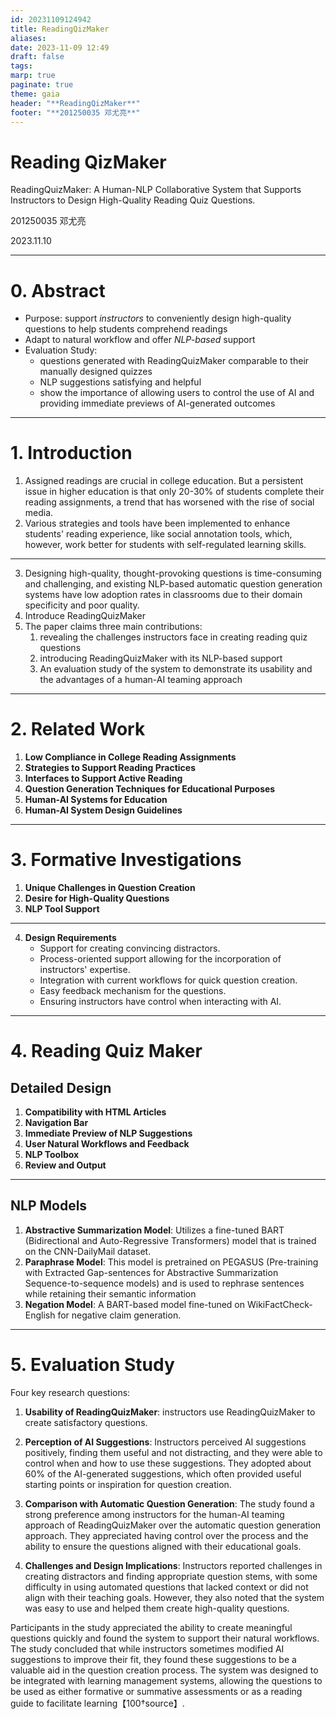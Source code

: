 ```yaml
---
id: 20231109124942
title: ReadingQizMaker
aliases: 
date: 2023-11-09 12:49
draft: false
tags: 
marp: true
paginate: true
theme: gaia
header: "**ReadingQizMaker**"
footer: "**201250035 邓尤亮**"
---
```


<!-- _class: invert -->

# Reading QizMaker

ReadingQuizMaker: A Human-NLP Collaborative System that Supports Instructors to Design High-Quality Reading Quiz Questions.

201250035 邓尤亮

2023.11.10

---
# 0. Abstract

- Purpose: support *instructors* to conveniently design high-quality questions to help students comprehend readings
- Adapt to natural workflow and offer *NLP-based* support
- Evaluation Study: 
	- questions generated with ReadingQuizMaker comparable to their manually designed quizzes
	- NLP suggestions satisfying and helpful
	- show the importance of allowing users to control the use of AI and providing immediate previews of AI-generated outcomes​

---

# 1. Introduction


<!-- 
指定阅读材料在大学教育中至关重要。服从性低的问题：高等教育中一个长期存在的问题是，只有 20-30% 的学生完成阅读作业，随着社交媒体的兴起，这一趋势变得更加恶化。 

支持学术阅读：已经实施了各种策略和工具来增强学生的阅读体验，例如社交注释工具，但对于具有自我调节学习技能的学生来说效果更好。
-->

1. Assigned readings are crucial in college education. But a persistent issue in higher education is that only 20-30% of students complete their reading assignments, a trend that has worsened with the rise of social media.
2. Various strategies and tools have been implemented to enhance students' reading experience, like social annotation tools, which, however, work better for students with self-regulated learning skills.

---

<!-- 
设计高质量、发人深省的问题既耗时又具有挑战性，而现有的基于 NLP 的自动问题生成系统由于其领域特殊性和质量较差，在课堂上的采用率较低。

揭示教师在创建阅读测验问题时面临的挑战，介绍 ReadingQuizMaker 及其基于 NLP 的支持，以及评估该系统以展示其可用性和人机协作方法的优势​​。
-->
3. Designing high-quality, thought-provoking questions is time-consuming and challenging, and existing NLP-based automatic question generation systems have low adoption rates in classrooms due to their domain specificity and poor quality.
4. Introduce ReadingQuizMaker
5. The paper claims three main contributions: 
	1. revealing the challenges instructors face in creating reading quiz questions
	2. introducing ReadingQuizMaker with its NLP-based support
	3. An evaluation study of the system to demonstrate its usability and the advantages of a human-AI teaming approach​

---

# 2. Related Work

<!--
1. **大学阅读作业中的低合规性**：该部分讨论了大学生在阅读作业中普遍合规性低的长期问题，只有 20-30%的本科生完成课堂阅读，导致学术表现不佳。导致这一问题的因素包括缺乏动力、低估阅读的重要性、阅读技能的缺陷以及时间限制。
    
2. **支持阅读实践的策略**：它检视了提高积极阅读的各种策略，如主动做笔记、协作阅读和使用社交注释工具（如Perusall）。然而，这些策略具有局限性，包括缺乏对内容理解的反馈以及依赖学生的自我调节学习技能。
    
3. **支持积极阅读的界面**：本小节突出了旨在模仿数字格式中的纸质阅读体验的研究，专注于导航和笔记记录，以增强科学论文阅读体验并帮助理解复杂符号和数学。
    
4. **教育目的的问题生成技术**：它回顾了在AI和教育交叉领域中开发问题创建技术的进展，从众包新问题到开发端到端的NLP模型。尽管现有技术在创建事实问题方面很擅长，但它们在生成高阶思维问题方面往往表现不佳，并且通常是领域特定的，导致问题质量低下。
    
5. **教育领域的人工智能系统**：讨论了在教育领域探索人工智能协作的情况，人类教师在其中领导，而AI支持整个过程。尽管在课堂教学中探索了各种人工智能协作方法，但在教学和教学设计阶段提供AI支持的有效性，例如准备材料和问题，仍然未受到充分探索。
    
6. **人工智能系统设计指南**：回顾了为设计人工智能系统以增强用户体验而提出的指南，强调了显示相关信息、支持高效系统调用和解除、以及便于更正的重要性。ReadingQuizMaker的设计符合这些指南，确保通过迭代测试和教育工作者的反馈，使人工智能交互直观且受欢迎。
    
该部分通过概述当前教育实践的问题以及人工智能系统改善教育内容创建质量和过程的潜力，为ReadingQuizMaker的引入做好了铺垫
-->

1. **Low Compliance in College Reading Assignments**
2. **Strategies to Support Reading Practices**
3. **Interfaces to Support Active Reading**
4. **Question Generation Techniques for Educational Purposes**
5. **Human-AI Systems for Education**
6. **Human-AI System Design Guidelines**

---

# 3. Formative Investigations

<!--

performed a formative study with 11 college instructors to understand their natural workfows of creating questions

论文的“形成性调查”部分包括以下结论：

1. **问题创建中的独特挑战**：大学教师在手工创建问题时面临独特的挑战，如耗时和难以创建有意义的干扰项和问题引导，这些干扰项和问题引导需要准确涵盖内容并激发思考。

2. **对高质量问题的渴望**：教师一致认为需要高质量的阅读问题，这些问题可以引导学生超越死记硬背，将知识整合起来并促进批判性思维。

3. **自然语言处理工具的支持**：教师对使用自然语言处理工具来协助问题创建过程持积极态度，但他们强调需要对这些工具进行控制，以确保结果的质量和相关性。

-->

1. **Unique Challenges in Question Creation**
2. **Desire for High-Quality Questions**
3. **NLP Tool Support**

---

<!--

4. **设计要求**：该研究确定了一个以用户为中心的系统以帮助教师的几个设计要求：
   - 支持创建具有说服力的干扰项。
   - 过程导向的支持，允许融入教师的专业知识。
   - 与当前工作流程集成，以快速创建问题。
   - 提供问题的简便反馈机制。
   - 确保教师在与人工智能互动时具有控制权。

这些结论反映了教师希望有一个支持他们工作流程、尊重他们专业知识的系统，并提供可控和透明的人工智能辅助，与人工智能与人类互动设计指南一致。

-->
4. **Design Requirements**
    - Support for creating convincing distractors.
    - Process-oriented support allowing for the incorporation of instructors' expertise.
    - Integration with current workflows for quick question creation.
    - Easy feedback mechanism for the questions.
    - Ensuring instructors have control when interacting with AI.


---

# 4. Reading Quiz Maker

## Detailed Design

<!--
ReadingQuizMaker 的详细设计包括以下功能和特性：

1. **与HTML文章兼容性**：ReadingQuizMaker旨在与HTML格式的文章兼容。这是因为大多数学术出版物和在线文档都以HTML格式提供，这种格式在系统内易于访问和操作。
2. **导航栏**：导航栏帮助用户快速了解阅读材料的内容覆盖范围。它将表格和图表突出显示为文本内的绿色块，块的大小与图表大小成比例。这个功能有助于用户更高效地导航阅读材料，确保他们在创建测验问题时覆盖了所有必要的内容。
3. **NLP建议的即时预览**：当用户选择要在问题中使用的文本时，ReadingQuizMaker会立即预览由人工智能生成的建议，如释义或摘要。这个过程导向的支持允许用户在不需要额外操作的情况下快速高效地利用NLP转换来提高问题质量。
4. **问题创作面板**：问题创作面板与用户自然的问题创建工作流程相符。它支持多选、多项回答和开放性问题类型。用户可以从Paper面板传输文本和图像，也可以自由添加内容，从而促进灵活的问题创建过程。
5. **用户自然工作流程和反馈**：该系统适应用户自然的工作流程，使他们能够为问题选项编写反馈。它还允许用户通过添加注释进行高级规划，从而更容易地从头到尾管理测验创建过程。
6. **内容覆盖和准确性**：ReadingQuizMaker有助于确保问题全面和准确地涵盖内容，这对于教育评估至关重要。用户可以根据阅读材料中的内容审查他们创建的问题，以确保没有遗漏重要信息。

ReadingQuizMaker的设计是根据形成性研究中确定的挑战和要求而制定的，旨在为教师提供一个高效和以用户为中心的工具，用于创建阅读测验问题
-->

1. **Compatibility with HTML Articles**
2. **Navigation Bar**
3. **Immediate Preview of NLP Suggestions**
4. **User Natural Workflows and Feedback**
5. **NLP Toolbox**
6. **Review and Output**

---

## NLP Models

<!--
ReadingQuizMaker 系统采用了一系列基于 Transformer 的自然语言处理（NLP）模型，为用户提供建议。这些模型包括：

1. **摘要生成模型**：采用了在 CNN-DailyMail 数据集上训练的精细调整的 BART（双向和自回归变换器）模型，用于将长段落压缩成简洁的摘要。具体使用的检查点是来自 HuggingFace 的 'bart-large-cnn'。

2. **释义模型**：这个模型是在 PEGASUS（使用提取的间隔句进行抽象摘要序列到序列模型的预训练）上进行预训练的，并用于重新表达句子，同时保留其语义信息。使用了 HuggingFace 发布的 'pegasus_paraphrase' 检查点。

3. **否定模型**：基于 BART 的模型，经过 WikiFactCheck-English 的精细调整，用于生成否定性声明。系统使用了作者在 HuggingFace 上发布的检查点，用于生成可用作测验中的干扰项的合理但不正确的选项。

这些模型在 ReadingQuizMaker 内部具有不同的用途，以帮助教师创建高质量的测验问题。摘要生成模型特别适用于创建较长文本的摘要，释义模型有助于重新表述和简化句子以提高清晰度，而否定模型则有助于生成多项选择题中的合理但不正确的选项。这些模型的整合旨在使教师的问题创建过程更加健壮、灵活和高效，使他们能够生成更高质量的问题。
-->

1. **Abstractive Summarization Model**: Utilizes a fine-tuned BART (Bidirectional and Auto-Regressive Transformers) model that is trained on the CNN-DailyMail dataset.
2. **Paraphrase Model**: This model is pretrained on PEGASUS (Pre-training with Extracted Gap-sentences for Abstractive Summarization Sequence-to-sequence models) and is used to rephrase sentences while retaining their semantic information
3. **Negation Model**: A BART-based model fine-tuned on WikiFactCheck-English for negative claim generation.

---

# 5. Evaluation Study

<!-- 
论文中的“评估研究”部分讨论了一项获得机构审查委员会（IRB）批准的研究，旨在评估 ReadingQuizMaker 系统的可用性和实用性，特别是与自动问题生成方法相比，特别是其人工智能与人类协作系统。研究探讨了四个关键的研究问题：

1. **ReadingQuizMaker 的可用性**：确认了教师可以使用 ReadingQuizMaker 创建令人满意的问题。

2. **对 AI 建议的感知**：教师积极看待 AI 建议，认为它们有用且不会分散注意力，他们能够控制何时以及如何使用这些建议。他们采纳了大约 60%的 AI 生成的建议，这些建议通常为问题创建提供了有用的起点或灵感。

3. **与自动问题生成的比较**：研究发现，教师更倾向于 ReadingQuizMaker 的人工智能与人类协作方法，而不是自动问题生成方法。他们喜欢能够控制整个过程，确保问题与他们的教育目标一致。

4. **挑战和设计启示**：教师在创建干扰项和找到适当的问题引导方面遇到了挑战，有些难以使用缺乏上下文或不符合教学目标的自动问题。但他们也指出，该系统易于使用，有助于他们创建高质量的问题。

研究参与者赞赏快速创建有意义的问题的能力，并发现该系统支持他们的自然工作流程。研究得出结论，尽管教师有时会修改 AI 建议以使其更符合需求，但他们发现这些建议在问题创建过程中是有价值的辅助工具。该系统被设计用于与学习管理系统集成，允许问题用作形式性或总结性评估，或作为阅读指南以促进学习。
-->

Four key research questions:

1. **Usability of ReadingQuizMaker**: instructors use ReadingQuizMaker to create satisfactory questions.
2. **Perception of AI Suggestions**: Instructors perceived AI suggestions positively, finding them useful and not distracting, and they were able to control when and how to use these suggestions. They adopted about 60% of the AI-generated suggestions, which often provided useful starting points or inspiration for question creation.

3. **Comparison with Automatic Question Generation**: The study found a strong preference among instructors for the human-AI teaming approach of ReadingQuizMaker over the automatic question generation approach. They appreciated having control over the process and the ability to ensure the questions aligned with their educational goals.

4. **Challenges and Design Implications**: Instructors reported challenges in creating distractors and finding appropriate question stems, with some difficulty in using automated questions that lacked context or did not align with their teaching goals. However, they also noted that the system was easy to use and helped them create high-quality questions.

Participants in the study appreciated the ability to create meaningful questions quickly and found the system to support their natural workflows. The study concluded that while instructors sometimes modified AI suggestions to improve their fit, they found these suggestions to be a valuable aid in the question creation process. The system was designed to be integrated with learning management systems, allowing the questions to be used as either formative or summative assessments or as a reading guide to facilitate learning【100†source】.